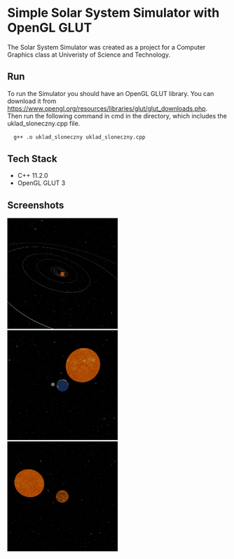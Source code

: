 
# Simple Solar System Simulator with OpenGL GLUT

The Solar System Simulator was created as a project for a Computer Graphics class at Univeristy of Science and Technology. 


## Run

To run the Simulator you should have an OpenGL GLUT library. You can download it from https://www.opengl.org/resources/libraries/glut/glut_downloads.php.
<br/>Then run the following command in cmd in the directory, which includes the uklad_sloneczny.cpp file.

```bash
  g++ .o uklad_sloneczny uklad_sloneczny.cpp
```
    
## Tech Stack

- C++ 11.2.0
- OpenGL GLUT 3

## Screenshots

<img src="https://github.com/Timoth26/Simple-Solar-System-with-OpenGL/blob/master/screenshots/screenshot1.png" width=50%>
<img src="https://github.com/Timoth26/Simple-Solar-System-with-OpenGL/blob/master/screenshots/screenshot2.png" width=50%>
<img src="https://github.com/Timoth26/Simple-Solar-System-with-OpenGL/blob/master/screenshots/screenshot3.png" width=50%>

